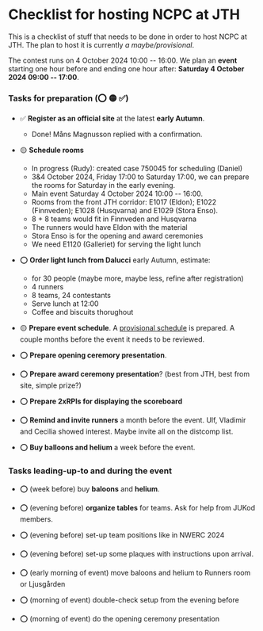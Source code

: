 Checklist for hosting NCPC at JTH
=================================

This is a checklist of stuff
that needs to be done
in order to host NCPC at JTH.
The plan to host it is currently _a maybe/provisional_.

The contest runs on 4 October 2024 10:00 -- 16:00.
We plan an __event__ starting one hour before and ending one hour after:
__Saturday 4 October 2024 09:00 -- 17:00__.

### Tasks for preparation (⭕ 🟡 ✅)

* ✅ __Register as an official site__ at the latest __early Autumn__.
	- Done!  Måns Magnusson replied with a confirmation.

* 🟡 __Schedule rooms__
	- In progress (Rudy): created case 750045 for scheduling (Daniel)
	- 3&4 October 2024, Friday 17:00 to Saturday 17:00,
	  we can prepare the rooms for Saturday in the early evening.
	- Main event Saturday 4 October 2024 10:00 -- 16:00.
	- Rooms from the front JTH corridor:
	  E1017 (Eldon);
	  E1022 (Finnveden);
	  E1028 (Husqvarna) and
	  E1029 (Stora Enso).
	- 8 + 8 teams would fit in Finnveden and Husqvarna
	- The runners would have Eldon with the material
	- Stora Enso is for the opening and award ceremonies
	- We need E1120 (Galleriet) for serving the light lunch

* ⭕ __Order light lunch from Dalucci__ early Autumn, estimate:
	- for 30 people (maybe more, maybe less, refine after registration)
	- 4 runners
	- 8 teams, 24 contestants
	- Serve lunch at 12:00
	- Coffee and biscuits thorughout

* 🟡 __Prepare event schedule__.
     A [provisional schedule](.) is prepared.
	 A couple months before the event it needs to be reviewed.

* ⭕ __Prepare opening ceremory presentation__.

* ⭕ __Prepare award ceremony presentation__?
      (best from JTH, best from site, simple prize?)

* ⭕ __Prepare 2xRPIs for displaying the scoreboard__

* ⭕ __Remind and invite runners__ a month before the event.
     Ulf, Vladimir and Cecilia showed interest.
	 Maybe invite all on the distcomp list.

* ⭕ __Buy balloons and helium__ a week before the event.


### __Tasks__ leading-up-to and __during the event__

* ⭕ (week before) buy __baloons__ and __helium__.

* ⭕ (evening before) __organize tables__ for teams.
     Ask for help from JUKod members.

* ⭕ (evening before) set-up team positions like in NWERC 2024

* ⭕ (evening before) set-up some plaques with
  instructions upon arrival.

* ⭕ (early morning of event) move baloons and helium to Runners room or Ljusgården

* ⭕ (morning of event) double-check setup from the evening before

* ⭕ (morning of event) do the opening ceremony presentation

